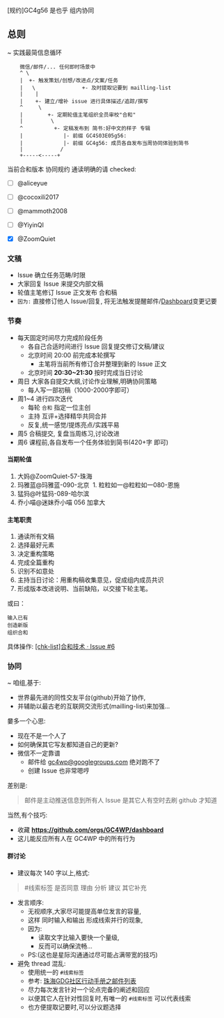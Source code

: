 [规约]GC4g56 是也乎 组内协同

## 总则
~ 实践最简信息循环

```
    微信/邮件/... 任何即时场景中
    ^ \
    |  +- 触发策划/创想/改进点/文案/任务
    |   \               +- 及时提取记要到 mailling-list
    |    |
    |    +- 建立/增补 issue 进行具体描述/追踪/撰写
    ^     \
    |        +- 定期轮值主笔组织全员审校"合和"
    |         \
    ^          +- 定稿发布到 简书:好中文的样子 专辑
    |             |- 前缀 GC4S03E05g56:
    |             |- 前缀 GC4g56: 成员各自发布当周协同体验到简书
    |            /
    +-----<-----+
```

当前合和版本 协同规约 通读明确的请 checked:

- [ ] @aliceyue 
- [ ] @cocoxili2017 
- [ ] @mammoth2008 
- [ ] @YiyinQI 
- [x] @ZoomQuiet


### 文稿

- Issue 确立任务范畴/时限
- 大家回复 Issue 来提交内部文稿
- 轮值主笔修订 Issue 正文发布 合和稿
- `因为:` 直接修订他人 Issue/回复, 将无法触发提醒邮件/[Dashboard](https://github.com/orgs/GC4WP/dashboard)变更记要

### 节奏

- 每天固定时间尽力完成阶段任务
    + 各自己合适时间进行 Issue 回复提交修订文稿/建议
    + 北京时间 20:00 前完成本轮撰写
        * 主笔将当前所有修订合并整理到新的 Issue 正文
    + 北京时间 **20:30~21:30** 按时完成当日讨论
- 周日 大家各自提交大纲,讨论作业理解,明确协同策略
    + 每人写一部初稿（1000-2000字即可）
- 周1~4 进行四次迭代
    + 每轮 `合和` 指定一位主创
    + 主持 互评+选择精华共同合并
    + 反复,统一感觉/提炼亮点/实践平易
- 周5 合稿提交, 复盘当周练习,讨论改进
- 周6 课程前,各自发布一个任务体验到简书(420+字 即可)

#### 当期轮值
1. 大妈@ZoomQuiet-57-珠海 
1. 玛雅蓝@玛雅蓝-090-北京 
 1. 粒粒如一@粒粒如一080-恩施  
1. 猛犸@叶猛犸-089-哈尔滨 
1. 乔小喵@迷妹乔小喵 056 加拿大

#### 主笔职责
1. 通读所有文稿
1. 选择最好元素
1. 决定重构策略
1. 完成全篇重构
1. 识别不如意处
1. 主持当日讨论：用重构稿收集意见，促成组内成员共识
1. 形成版本改进说明、当前缺陷，以交接下轮主笔。

或曰：

    输入已有
    创造新版
    组织合和

具体操作: [[chk-list]合和技术 · Issue #6](https://github.com/GC4WP/S03E05/issues/6)


### 协同
~ 咱组,基于:

- 世界最先进的同性交友平台(github)开始了协作,
- 并辅助以最古老的互联网交流形式(mailling-list)来加强...

嘦多一个心思:

- 现在不是一个人了
- 如何确保其它写友都知道自己的更新?
- 微信不一定靠谱
    + 邮件给 gc4wp@googlegroups.com 绝对跑不了
    + 创建 Issue 也非常嗯哼

差别是:
> 邮件是主动推送信息到所有人
> Issue 是其它人有空时去刷 github 才知道

当然,有个技巧:

- 收藏 **https://github.com/orgs/GC4WP/dashboard**
- 这儿能反应所有人在 GC4WP 中的所有行为

#### 群讨论

- 建议每次 140 字以上,格式:

> #线索标签
> 是否同意
> 理由
> 分析
> 建议
> 其它补充

- 发言顺序:
    + 无视顺序,大家尽可能提高单位发言的容量,
    + 这样 同时输入和输出 形成线索并行的现象,
    + 因为:
        * 读取文字比输入要快一个量级,
        * 反而可以确保流畅...
    + PS:(这也是星际沟通通过尽可能占满带宽的技巧)
- 避免 thread 混乱:
    + 使用统一的 `#线索标签`
    + 参考: [珠海GDG社区行动手册之邮件列表](http://blog.zhgdg.org/2013-06/zh-gdg-mailing/)
    + 尽力每次发言针对一个论点完备的阐述和回应
    + 以便其它人在针对性回复时,有唯一的 `#线索标签` 可以代表线索
    + 也方便提取记要时,可以分议题选择



